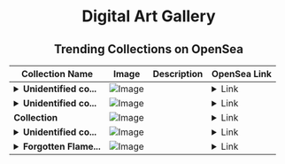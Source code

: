 <div align="center">

# Digital Art Gallery

## Trending Collections on OpenSea

| Collection Name                       | Image                                                                                     | Description                       | OpenSea Link                                                                                          |
|---------------------------------------|-------------------------------------------------------------------------------------------|-----------------------------------|--------------------------------------------------------------------------------------------------------|
| **<details><summary>Unidentified co...</summary>Unidentified contract 481d9740-bb26-4068-ae35-07fd14ed10f4</details>** | ![Image](https://i.seadn.io/s/raw/files/e9acf51ddce687ccf33c485e916aec1b.jpg?w=500&auto=format?w=200&auto=format) |  | <details><summary>Link</summary>[Unidentified contract 481d9740-bb26-4068-ae35-07fd14ed10f4](https://opensea.io/collection/unidentified-contract-481d9740-bb26-4068-ae35-07fd)</details> |
| **<details><summary>Unidentified co...</summary>Unidentified contract 0f24908f-1bad-43c8-98a3-7b5c77e4d119</details>** | ![Image](https://i.seadn.io/s/raw/files/a837708742ad8afcb35eb60ba787976d.jpg?w=500&auto=format?w=200&auto=format) |  | <details><summary>Link</summary>[Unidentified contract 0f24908f-1bad-43c8-98a3-7b5c77e4d119](https://opensea.io/collection/unidentified-contract-0f24908f-1bad-43c8-98a3-7b5c)</details> |
| **Collection** | ![Image](https://i.seadn.io/s/raw/files/cf57d187551dd413e4295042fa0b97b2.jpg?w=500&auto=format?w=200&auto=format) |  | <details><summary>Link</summary>[Collection](https://opensea.io/collection/collection-2392)</details> |
| **<details><summary>Unidentified co...</summary>Unidentified contract 43b748bf-42e6-40e9-90a0-a12b28ff044a</details>** | ![Image](https://i.seadn.io/s/raw/files/e9acf51ddce687ccf33c485e916aec1b.jpg?w=500&auto=format?w=200&auto=format) |  | <details><summary>Link</summary>[Unidentified contract 43b748bf-42e6-40e9-90a0-a12b28ff044a](https://opensea.io/collection/unidentified-contract-43b748bf-42e6-40e9-90a0-a12b)</details> |
| **<details><summary>Forgotten Flame...</summary>Forgotten Flames</details>** | ![Image](https://i.seadn.io/s/raw/files/9faad0ba771936263f3d8de704e7a7df.png?w=500&auto=format?w=200&auto=format) |  | <details><summary>Link</summary>[Forgotten Flames](https://opensea.io/collection/forgotten-flames-1)</details> |

</div>